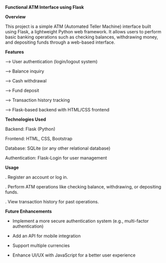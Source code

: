 **Functional ATM Interface using Flask**

**Overview**

This project is a simple ATM (Automated Teller Machine) interface built using Flask, a lightweight Python web framework. It allows users to perform basic banking operations such as checking balances, withdrawing money, and depositing funds through a web-based interface.

**Features**

--> User authentication (login/logout system)

--> Balance inquiry

--> Cash withdrawal

--> Fund deposit

--> Transaction history tracking

--> Flask-based backend with HTML/CSS frontend

**Technologies Used**

Backend: Flask (Python)

Frontend: HTML, CSS, Bootstrap

Database: SQLite (or any other relational database)

Authentication: Flask-Login for user management


**Usage**

. Register an account or log in.

. Perform ATM operations like checking balance, withdrawing, or depositing funds.

. View transaction history for past operations.


**Future Enhancements**

* Implement a more secure authentication system (e.g., multi-factor authentication)

* Add an API for mobile integration

* Support multiple currencies

* Enhance UI/UX with JavaScript for a better user experience
